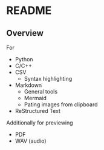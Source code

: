 # README

## Overview

For
- Python
- C/C++
- CSV
  - Syntax highlighting
- Markdown
    - General tools
    - Mermaid
    - Pating images from clipboard
- ReStructured Text

Additionally for previewing
- PDF
- WAV (audio)
